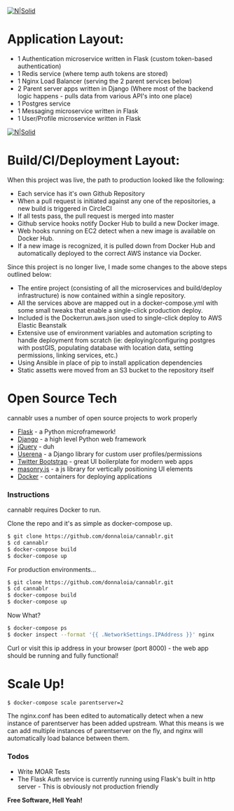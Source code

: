 
[![N|Solid](https://cldup.com/dTxpPi9lDf.thumb.png)](https://nodesource.com/products/nsolid)
# Application Layout: 

 - 1 Authentication microservice written in Flask (custom token-based authentication)
 - 1 Redis service (where temp auth tokens are stored) 
 - 1 Nginx Load Balancer (serving the 2 parent services below)
 - 2 Parent server apps written in Django (Where most of the backend logic happens - pulls data from various API's into one place) 
 - 1 Postgres service 
 - 1 Messaging microservice written in Flask
 - 1 User/Profile microservice written in Flask

[![N|Solid](https://raw.github.com/donnaloia/cannablr/master/parentserver/housekeeping/Drawing.png)](https://raw.github.com/donnaloia/cannablr/master/web/housekeeping/Drawing.png)

# Build/CI/Deployment Layout:

When this project was live, the path to production looked like the following:
 - Each service has it's own Github Repository
 - When a pull request is initiated against any one of the repositories, a new build is triggered in CircleCI
 - If all tests pass, the pull request is merged into master
 - Github service hooks notify Docker Hub to build a new Docker image.
 - Web hooks running on EC2 detect when a new image is available on Docker Hub.  
 - If a new image is recognized, it is pulled down from Docker Hub and automatically deployed to the correct AWS instance via Docker.

Since this project is no longer live, I made some changes to the above steps outlined below:
 - The entire project (consisting of all the microservices and build/deploy infrastructure) is now contained within a single repository.
 - All the services above are mapped out in a docker-compose.yml with some small tweaks that enable a single-click production deploy.
 - Included is the Dockerrun.aws.json used to single-click deploy to AWS Elastic Beanstalk
 - Extensive use of environment variables and automation scripting to handle deployment from scratch (ie: deploying/configuring postgres with postGIS, populating database with location data, setting permissions, linking services, etc.)
 - Using Ansible in place of pip to install application dependencies
 - Static assetts were moved from an S3 bucket to the repository itself


# Open Source Tech
cannablr uses a number of open source projects to work properly
* [Flask] - a Python microframework!
* [Django] - a high level Python web framework
* [jQuery] - duh
* [Userena] - a Django library for custom user profiles/permissions
* [Twitter Bootstrap] - great UI boilerplate for modern web apps
* [masonry.js] - a js library for vertically positioning UI elements
* [Docker] - containers for deploying applications


### Instructions

cannablr requires Docker to run.

Clone the repo and it's as simple as docker-compose up.

```sh
$ git clone https://github.com/donnaloia/cannablr.git
$ cd cannablr
$ docker-compose build
$ docker-compose up
```

For production environments...

```sh
$ git clone https://github.com/donnaloia/cannablr.git
$ cd cannablr
$ docker-compose build
$ docker-compose up
```

Now What?
```sh
$ docker-compose ps
$ docker inspect --format '{{ .NetworkSettings.IPAddress }}' nginx
```
Curl or visit this ip address in your browser (port 8000) - the web app should be running and fully functional!


# Scale Up!
```
$ docker-compose scale parentserver=2
```
The nginx.conf has been edited to automatically detect when a new instance of parentserver has been added upstream.  What this means is we can add multiple instances of parentserver on the fly, and nginx will automatically load balance between them.



### Todos

 - Write MOAR Tests
 - The Flask Auth service is currently running using Flask's built in http server - This is obviously not production friendly


**Free Software, Hell Yeah!**

[//]: # (These are reference links used in the body of this note and get stripped out when the markdown processor does its job. There is no need to format nicely because it shouldn't be seen. Thanks SO - http://stackoverflow.com/questions/4823468/store-comments-in-markdown-syntax)


   [dill]: <https://github.com/joemccann/dillinger>
   [git-repo-url]: <https://github.com/joemccann/dillinger.git>
   [john gruber]: <http://daringfireball.net>
   [df1]: <http://daringfireball.net/projects/markdown/>
   [markdown-it]: <https://github.com/markdown-it/markdown-it>
   [Ace Editor]: <http://ace.ajax.org>
   [Django]: <https://www.djangoproject.com/>
   [Twitter Bootstrap]: <http://twitter.github.com/bootstrap/>
   [Flask]: <http://flask.pocoo.org/>
   [jQuery]: <http://jquery.com>
   [userena]: <https://github.com/bread-and-pepper/django-userena>
   [masonry.js]: <http://masonry.desandro.com/>
   [AngularJS]: <http://angularjs.org>
   [Docker]: <http://docker.com>

   [PlDb]: <https://github.com/joemccann/dillinger/tree/master/plugins/dropbox/README.md>
   [PlGh]: <https://github.com/joemccann/dillinger/tree/master/plugins/github/README.md>
   [PlGd]: <https://github.com/joemccann/dillinger/tree/master/plugins/googledrive/README.md>
   [PlOd]: <https://github.com/joemccann/dillinger/tree/master/plugins/onedrive/README.md>
   [PlMe]: <https://github.com/joemccann/dillinger/tree/master/plugins/medium/README.md>
   [PlGa]: <https://github.com/RahulHP/dillinger/blob/master/plugins/googleanalytics/README.md>
